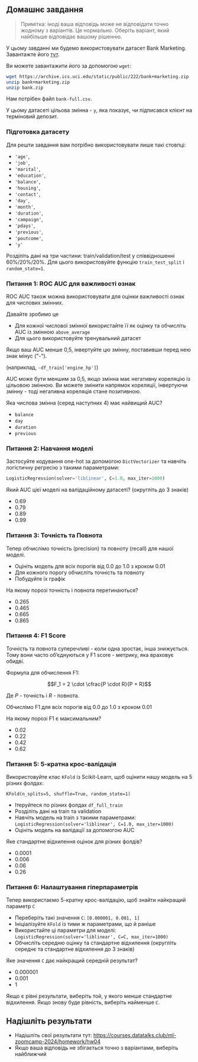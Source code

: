 ## Домашнє завдання

> Примітка: іноді ваша відповідь може не відповідати точно жодному з варіантів. Це нормально. Оберіть варіант, який найбільше відповідає вашому рішенню.

У цьому завданні ми будемо використовувати датасет Bank Marketing. Завантажте його [тут](https://archive.ics.uci.edu/static/public/222/bank+marketing.zip).

Ви можете завантажити його за допомогою `wget`:

```bash
wget https://archive.ics.uci.edu/static/public/222/bank+marketing.zip
unzip bank+marketing.zip 
unzip bank.zip
```

Нам потрібен файл `bank-full.csv`.

У цьому датасеті цільова змінна - `y`, яка показує, чи підписався клієнт на терміновий депозит.

### Підготовка датасету

Для решти завдання вам потрібно використовувати лише такі стовпці:

* `'age'`,
* `'job'`,
* `'marital'`,
* `'education'`,
* `'balance'`,
* `'housing'`,
* `'contact'`,
* `'day'`,
* `'month'`,
* `'duration'`,
* `'campaign'`,
* `'pdays'`,
* `'previous'`,
* `'poutcome'`,
* `'y'`

Розділіть дані на три частини: train/validation/test у співвідношенні 60%/20%/20%. Для цього використовуйте функцію `train_test_split` і `random_state=1`.

### Питання 1: ROC AUC для важливості ознак

ROC AUC також можна використовувати для оцінки важливості ознак для числових змінних.

Давайте зробимо це

* Для кожної числової змінної використайте її як оцінку та обчисліть AUC із змінною `above_average`
* Для цього використовуйте тренувальний датасет

Якщо ваш AUC менше 0,5, інвертуйте цю змінну, поставивши перед нею знак мінус ("-").

(наприклад, `-df_train['engine_hp']`)

AUC може бути меншим за 0,5, якщо змінна має негативну кореляцію із цільовою змінною. Ви можете змінити напрямок кореляції, інвертуючи змінну - тоді негативна кореляція стане позитивною.

Яка числова змінна (серед наступних 4) має найвищий AUC?

- `balance`
- `day`
- `duration`
- `previous`

### Питання 2: Навчання моделі

Застосуйте кодування one-hot за допомогою `DictVectorizer` та навчіть логістичну регресію з такими параметрами:

```python
LogisticRegression(solver='liblinear', C=1.0, max_iter=1000)
```

Який AUC цієї моделі на валідаційному датасеті? (округліть до 3 знаків)

- 0.69
- 0.79
- 0.89
- 0.99

### Питання 3: Точність та Повнота

Тепер обчислімо точність (precision) та повноту (recall) для нашої моделі.

* Оцініть модель для всіх порогів від 0.0 до 1.0 з кроком 0.01
* Для кожного порогу обчисліть точність та повноту
* Побудуйте їх графік

На якому порозі точність і повнота перетинаються?

* 0.265
* 0.465
* 0.665
* 0.865

### Питання 4: F1 Score

Точність та повнота суперечливі - коли одна зростає, інша знижується. Тому вони часто об’єднуються у F1 score - метрику, яка враховує обидві.

Формула для обчислення F1:

$$F_1 = 2 \cdot \cfrac{P \cdot R}{P + R}$$

Де $P$ - точність і $R$ - повнота.

Обчислімо F1 для всіх порогів від 0.0 до 1.0 з кроком 0.01

На якому порозі F1 є максимальним?

- 0.02
- 0.22
- 0.42
- 0.62

### Питання 5: 5-кратна крос-валідація

Використовуйте клас `KFold` із Scikit-Learn, щоб оцінити нашу модель на 5 різних фолдах:

```
KFold(n_splits=5, shuffle=True, random_state=1)
```

* Ітеруйтеся по різних фолдах `df_full_train`
* Розділіть дані на train та validation
* Навчіть модель на train з такими параметрами: `LogisticRegression(solver='liblinear', C=1.0, max_iter=1000)`
* Оцініть модель на валідації за допомогою AUC

Яке стандартне відхилення оцінок для різних фолдів?

- 0.0001
- 0.006
- 0.06
- 0.26

### Питання 6: Налаштування гіперпараметрів

Тепер використаємо 5-кратну крос-валідацію, щоб знайти найкращий параметр `C`

* Переберіть такі значення `C`: `[0.000001, 0.001, 1]`
* Ініціалізуйте `KFold` із тими ж параметрами, що й раніше
* Використайте ці параметри для моделі: `LogisticRegression(solver='liblinear', C=C, max_iter=1000)`
* Обчисліть середню оцінку та стандартне відхилення (округліть середнє та стандартне відхилення до 3 знаків)

Яке значення `C` дає найкращий середній результат?

- 0.000001
- 0.001
- 1

Якщо є рівні результати, виберіть той, у якого менше стандартне відхилення. Якщо знову буде рівність, виберіть найменше `C`.

## Надішліть результати

* Надішліть свої результати тут: https://courses.datatalks.club/ml-zoomcamp-2024/homework/hw04
* Якщо ваша відповідь не збігається точно з варіантами, виберіть найближчий